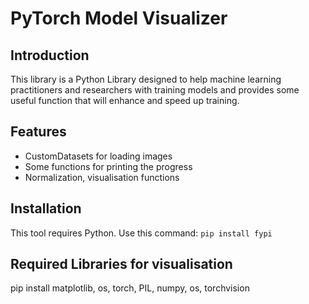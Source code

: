 # PyTorch Model Visualizer

## Introduction
This library is a Python Library designed to help machine learning practitioners and researchers with training models and provides some useful function that will enhance and speed up training. 

## Features
- CustomDatasets for loading images
- Some functions for printing the progress
- Normalization, visualisation functions

## Installation
This tool requires Python. Use this command:
```pip install fypi```


## Required Libraries for visualisation
pip install matplotlib, os, torch, PIL, numpy, os, torchvision
